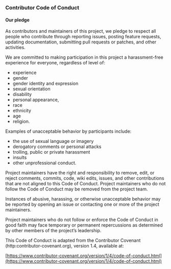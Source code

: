 ### Contributor Code of Conduct


#### Our pledge

As contributors and maintainers of this project, we pledge to respect all people who contribute through reporting issues, posting feature requests, updating documentation, submitting pull requests or patches, and other activities.

We are committed to making participation in this project a harassment-free experience for everyone, regardless of level of:
* experience
* gender
* gender identity and expression
* sexual orientation
* disability
* personal appearance,
* race
* ethnicity
* age
* religion.

Examples of unacceptable behavior by participants include:  
* the use of sexual language or imagery
* derogatory comments or personal attacks
* trolling, public or private harassment
* insults
* other unprofessional conduct.

Project maintainers have the right and responsibility to remove, edit, or reject comments, commits, code, wiki edits, issues, and other contributions that are not aligned to this Code of Conduct. Project maintainers who do not follow the Code of Conduct may be removed from the project team.

Instances of abusive, harassing, or otherwise unacceptable behavior may be reported by opening an issue or contacting one or more of the project maintainers.

Project maintainers who do not follow or enforce the Code of Conduct in good faith may face temporary or permanent repercussions as determined by other members of the project’s leadership.


This Code of Conduct is adapted from the Contributor Covenant (http:contributor-covenant.org), version 1.4, available at:

[https://www.contributor-covenant.org/version/1/4/code-of-conduct.html](https://www.contributor-covenant.org/version/1/4/code-of-conduct.html)
